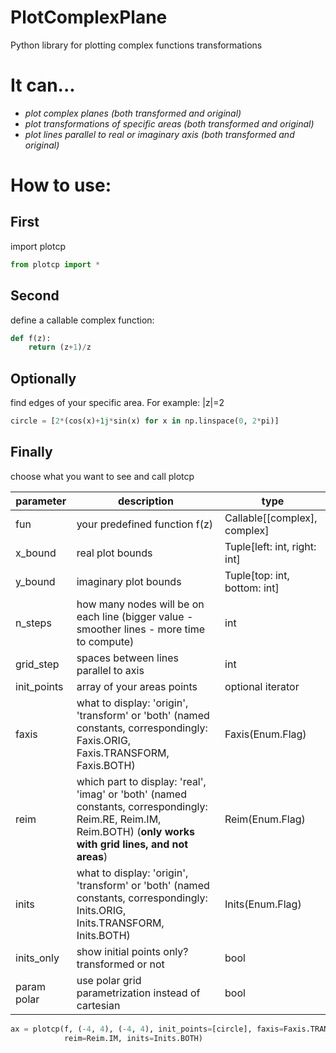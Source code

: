 # PlotComplexPlane
Python library for plotting complex functions transformations
# It can...
  - *plot complex planes (both transformed and original)*
  - *plot transformations of specific areas (both transformed and original)*
  - *plot lines parallel to real or imaginary axis (both transformed and original)*
# How to use:
## **First** 
import plotcp
```python
from plotcp import *
```

## **Second** 
define a callable complex function:
```python
def f(z):
    return (z+1)/z
```
## **Optionally** 
find edges of your specific area. For example: |z|=2
```python
circle = [2*(cos(x)+1j*sin(x) for x in np.linspace(0, 2*pi)]
```
## **Finally** 
choose what you want to see and call plotcp

parameter |description |type
-|-|-
fun |your predefined function f(z) |Callable[[complex], complex]
x_bound |real plot bounds |Tuple[left: int, right: int]
y_bound |imaginary plot bounds |Tuple[top: int, bottom: int]
n_steps |how many nodes will be on each line (bigger value - smoother lines - more time to compute) |int
grid_step |spaces between lines parallel to axis |int
init_points |array of your areas points |optional iterator
faxis |what to display: 'origin', 'transform' or 'both' (named constants, correspondingly: Faxis.ORIG, Faxis.TRANSFORM, Faxis.BOTH) |Faxis(Enum.Flag)
reim |which part to display: 'real', 'imag' or 'both' (named constants, correspondingly: Reim.RE, Reim.IM, Reim.BOTH) (**only works with grid lines, and not areas**) |Reim(Enum.Flag)
inits |what to display: 'origin', 'transform' or 'both' (named constants, correspondingly: Inits.ORIG, Inits.TRANSFORM, Inits.BOTH) |Inits(Enum.Flag)
inits_only |show initial points only? transformed or not |bool
param polar |use polar grid parametrization instead of cartesian|bool

```python
ax = plotcp(f, (-4, 4), (-4, 4), init_points=[circle], faxis=Faxis.TRANSFORM,
            reim=Reim.IM, inits=Inits.BOTH)
```